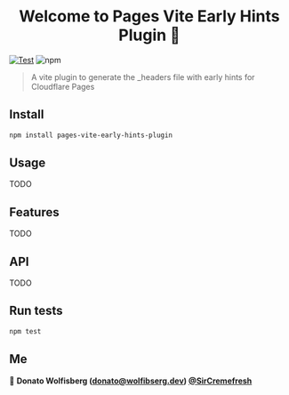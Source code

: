 <!--suppress ALL -->
<h1 align="center">Welcome to Pages Vite Early Hints Plugin 👋</h1>

[![Test](https://github.com/SirCremefresh/pages-vite-early-hints-plugin/actions/workflows/test.js.yml/badge.svg)](https://github.com/SirCremefresh/pages-vite-early-hints-plugin/actions/workflows/test.js.yml)
![npm](https://img.shields.io/npm/v/pages-vite-early-hints-plugin?style=flat-square)

> A vite plugin to generate the _headers file with early hints for Cloudflare Pages

## Install

```sh
npm install pages-vite-early-hints-plugin
```

## Usage

TODO

## Features

TODO

## API

TODO

## Run tests

```sh
npm test
```

## Me

👤 **Donato Wolfisberg (donato@wolfibserg.dev) [@SirCremefresh](https://github.com/SirCremefresh)**
